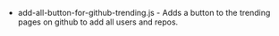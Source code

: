 - add-all-button-for-github-trending.js - Adds a button to the trending pages on github to add all users and repos.
